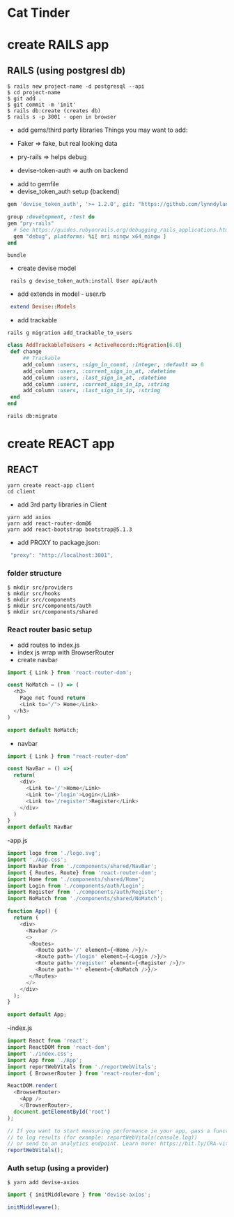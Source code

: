 # Cat Tinder


# create RAILS app
## RAILS (using postgresl db)
```
$ rails new project-name -d postgresql --api
$ cd project-name
$ git add .
$ git commit -m 'init'
$ rails db:create (creates db)
$ rails s -p 3001 - open in browser
```

- add gems/third party libraries
Things you may want to add:

* Faker => fake, but real looking data

* pry-rails => helps debug

* devise-token-auth => auth on backend


- add to gemfile 
 -  devise_token_auth setup (backend)

```ruby
gem 'devise_token_auth', '>= 1.2.0', git: "https://github.com/lynndylanhurley/devise_token_auth"

group :development, :test do
gem "pry-rails"
  # See https://guides.rubyonrails.org/debugging_rails_applications.html#debugging-with-the-debug-gem
  gem "debug", platforms: %i[ mri mingw x64_mingw ]
end
```
```
bundle
```
- create devise model
```
 rails g devise_token_auth:install User api/auth
```




- add extends in model - user.rb
```ruby
 extend Devise::Models
 ```
 

- add trackable 
```
rails g migration add_trackable_to_users
```
 ```ruby
 class AddTrackableToUsers < ActiveRecord::Migration[6.0]
  def change
      ## Trackable
      add_column :users, :sign_in_count, :integer, :default => 0
      add_column :users, :current_sign_in_at, :datetime
      add_column :users, :last_sign_in_at, :datetime
      add_column :users, :current_sign_in_ip, :string
      add_column :users, :last_sign_in_ip, :string
  end
end
```
```
rails db:migrate
```
 
 # create REACT app
## REACT


```
yarn create react-app client
cd client
```


- add 3rd party libraries in Client
```
yarn add axios
yarn add react-router-dom@6
yarn add react-bootstrap bootstrap@5.1.3
```

- add PROXY to package.json:
```javascript
 "proxy": "http://localhost:3001",
```

### folder structure
```
$ mkdir src/providers
$ mkdir src/hooks
$ mkdir src/components
$ mkdir src/components/auth
$ mkdir src/components/shared
```
### React router basic setup
- add routes to index.js
- index js wrap with BrowserRouter
- create navbar



```javascript
import { Link } from 'react-router-dom';

const NoMatch = () => (
  <h3>
    Page not found return
    <Link to="/"> Home</Link>
  </h3>
)

export default NoMatch;
```

- navbar
```javascript
import { Link } from "react-router-dom"

const NavBar = () =>{
  return(
    <div>
      <Link to='/'>Home</Link>
      <Link to='/login'>Login</Link>
      <Link to='/register'>Register</Link>
    </div>
  )
}
export default NavBar
```

-app.js
```javascript
import logo from './logo.svg';
import './App.css';
import Navbar from './components/shared/NavBar';
import { Routes, Route} from 'react-router-dom';
import Home from './components/shared/Home';
import Login from './components/auth/Login';
import Register from './components/auth/Register';
import NoMatch from './components/shared/NoMatch';

function App() {
  return (
    <div>
      <Navbar />
      <>
       <Routes>
         <Route path='/' element={<Home />}/>
         <Route path='/login' element={<Login />}/>
         <Route path='/register' element={<Register />}/>
         <Route path='*' element={<NoMatch />}/>
       </Routes>
      </>
    </div>
  );
}

export default App;
```

-index.js
```javascript
import React from 'react';
import ReactDOM from 'react-dom';
import './index.css';
import App from './App';
import reportWebVitals from './reportWebVitals';
import { BrowserRouter } from 'react-router-dom';

ReactDOM.render(
  <BrowserRouter>
    <App />
    </BrowserRouter>,
  document.getElementById('root')
);

// If you want to start measuring performance in your app, pass a function
// to log results (for example: reportWebVitals(console.log))
// or send to an analytics endpoint. Learn more: https://bit.ly/CRA-vitals
reportWebVitals();
```

### Auth setup (using a provider)
```
$ yarn add devise-axios
```
```javascript
import { initMiddleware } from 'devise-axios';

initMiddleware();
```